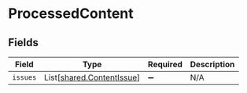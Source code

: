 # ProcessedContent


## Fields

| Field                                                            | Type                                                             | Required                                                         | Description                                                      |
| ---------------------------------------------------------------- | ---------------------------------------------------------------- | ---------------------------------------------------------------- | ---------------------------------------------------------------- |
| `issues`                                                         | List[[shared.ContentIssue](../../models/shared/contentissue.md)] | :heavy_minus_sign:                                               | N/A                                                              |